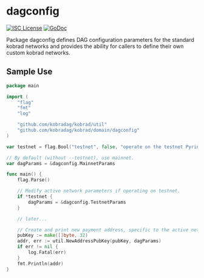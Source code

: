 dagconfig
========

[![ISC License](http://img.shields.io/badge/license-ISC-blue.svg)](https://choosealicense.com/licenses/isc/)
[![GoDoc](https://img.shields.io/badge/godoc-reference-blue.svg)](http://godoc.org/github.com/kobradag/kobrad/dagconfig)

Package dagconfig defines DAG configuration parameters for the standard
kobrad networks and provides the ability for callers to define their own custom
kobrad networks.

## Sample Use

```Go
package main

import (
	"flag"
	"fmt"
	"log"

	"github.com/kobradag/kobrad/util"
	"github.com/kobradag/kobrad/domain/dagconfig"
)

var testnet = flag.Bool("testnet", false, "operate on the testnet Pyrin network")

// By default (without --testnet), use mainnet.
var dagParams = &dagconfig.MainnetParams

func main() {
	flag.Parse()

	// Modify active network parameters if operating on testnet.
	if *testnet {
		dagParams = &dagconfig.TestnetParams
	}

	// later...

	// Create and print new payment address, specific to the active network.
	pubKey := make([]byte, 32)
	addr, err := util.NewAddressPubKey(pubKey, dagParams)
	if err != nil {
		log.Fatal(err)
	}
	fmt.Println(addr)
}
```
